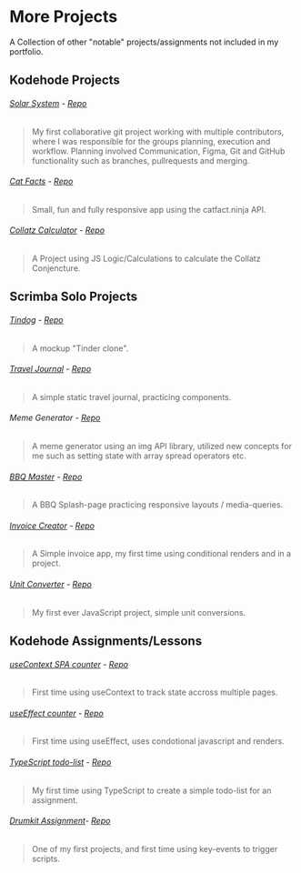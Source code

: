 # More Projects

A Collection of other "notable" projects/assignments not included in my portfolio.



## Kodehode Projects

###### [Solar System](https://knutcode.github.io/hostoppgave/) - [Repo](https://github.com/knutcode/hostoppgave)
> My first collaborative git project working with multiple contributors, where I was responsible for the groups planning, execution and workflow. Planning involved Communication, Figma, Git and GitHub functionality such as branches, pullrequests and merging. 

###### [Cat Facts](https://knutcode.github.io/cat-facts/) - [Repo](https://github.com/knutcode/cat-facts/tree/master/src)
> Small, fun and fully responsive app using the catfact.ninja API.

###### [Collatz Calculator](https://knutcode.github.io/kodehode/collatz-conjencture/) - [Repo](https://github.com/knutcode/kodehode/tree/main/collatz-conjencture)
> A Project using JS Logic/Calculations to calculate the Collatz Conjencture.



## Scrimba Solo Projects

###### [Tindog](https://knutcode.github.io/tindog/) - [Repo](https://github.com/knutcode/tindog)
> A mockup "Tinder clone".

###### [Travel Journal](https://knutcode.github.io/travel-journal/) - [Repo](https://knutcode.github.io/travel-journal/)
> A simple static travel journal, practicing components.

###### Meme Generator - [Repo](https://github.com/knutcode/meme-generator)
> A meme generator using an img API library, utilized new concepts for me such as setting state with array spread operators etc.

###### [BBQ Master](https://knutcode.github.io/scrimba/bbq-splash-page/) - [Repo](https://github.com/knutcode/scrimba/tree/main/bbq-splash-page)
> A BBQ Splash-page practicing responsive layouts / media-queries.

###### [Invoice Creator](https://knutcode.github.io/scrimba/invoice-creator/) - [Repo](https://github.com/knutcode/scrimba/tree/main/invoice-creator)
> A Simple invoice app, my first time using conditional renders and in a project.

###### [Unit Converter](https://knutcode.github.io/scrimba/unit-converter/) - [Repo](https://github.com/knutcode/scrimba/tree/main/unit-converter)
> My first ever JavaScript project, simple unit conversions.



## Kodehode Assignments/Lessons

###### [useContext SPA counter](https://knutcode.github.io/context-counter/#/) - [Repo](https://github.com/knutcode/context-counter/tree/master/src)
> First time using useContext to track state accross multiple pages.

###### [useEffect counter](https://knutcode.github.io/react-counter/) - [Repo](https://github.com/knutcode/react-counter/tree/master/src)
> First time using useEffect, uses condotional javascript and renders.

###### [TypeScript todo-list](https://knutcode.github.io/todo-react-ts/) - [Repo](https://github.com/knutcode/todo-react-ts/tree/master/src)
> My first time using TypeScript to create a simple todo-list for an assignment.

###### [Drumkit Assignment](https://knutcode.github.io/kodehode/drumkit-assignment/)- [Repo](https://github.com/knutcode/kodehode/tree/main/drumkit-assignment)
> One of my first projects, and first time using key-events to trigger scripts.
